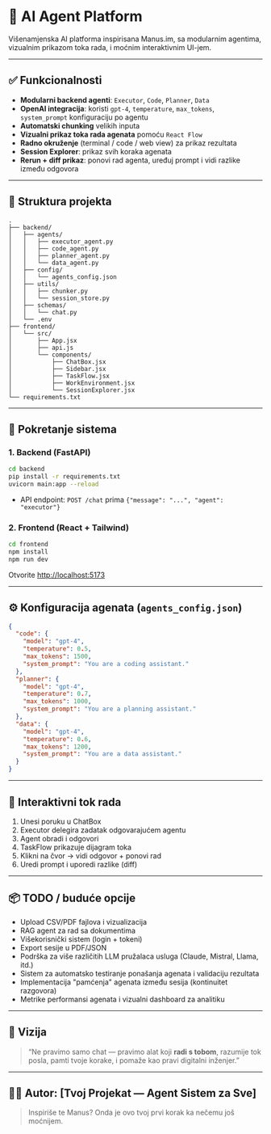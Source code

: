 # 🧠 AI Agent Platform

Višenamjenska AI platforma inspirisana Manus.im, sa modularnim agentima, vizualnim prikazom toka rada, i moćnim interaktivnim UI-jem.

---

## ✅ Funkcionalnosti

- **Modularni backend agenti**: `Executor`, `Code`, `Planner`, `Data`
- **OpenAI integracija**: koristi `gpt-4`, `temperature`, `max_tokens`, `system_prompt` konfiguraciju po agentu
- **Automatski chunking** velikih inputa
- **Vizualni prikaz toka rada agenata** pomoću `React Flow`
- **Radno okruženje** (terminal / code / web view) za prikaz rezultata
- **Session Explorer**: prikaz svih koraka agenata
- **Rerun + diff prikaz**: ponovi rad agenta, uređuj prompt i vidi razlike između odgovora

---

## 📁 Struktura projekta

```
.
├── backend/
│   ├── agents/
│   │   ├── executor_agent.py
│   │   ├── code_agent.py
│   │   ├── planner_agent.py
│   │   └── data_agent.py
│   ├── config/
│   │   └── agents_config.json
│   ├── utils/
│   │   ├── chunker.py
│   │   └── session_store.py
│   ├── schemas/
│   │   └── chat.py
│   └── .env
├── frontend/
│   └── src/
│       ├── App.jsx
│       ├── api.js
│       └── components/
│           ├── ChatBox.jsx
│           ├── Sidebar.jsx
│           ├── TaskFlow.jsx
│           ├── WorkEnvironment.jsx
│           └── SessionExplorer.jsx
└── requirements.txt
```

---

## 🚀 Pokretanje sistema

### 1. Backend (FastAPI)

```bash
cd backend
pip install -r requirements.txt
uvicorn main:app --reload
```

- API endpoint: `POST /chat` prima `{"message": "...", "agent": "executor"}`

### 2. Frontend (React + Tailwind)

```bash
cd frontend
npm install
npm run dev
```

Otvorite [http://localhost:5173](http://localhost:5173)

---

## ⚙️ Konfiguracija agenata (`agents_config.json`)

```json
{
  "code": {
    "model": "gpt-4",
    "temperature": 0.5,
    "max_tokens": 1500,
    "system_prompt": "You are a coding assistant."
  },
  "planner": {
    "model": "gpt-4",
    "temperature": 0.7,
    "max_tokens": 1000,
    "system_prompt": "You are a planning assistant."
  },
  "data": {
    "model": "gpt-4",
    "temperature": 0.6,
    "max_tokens": 1200,
    "system_prompt": "You are a data assistant."
  }
}
```

---

## 🔁 Interaktivni tok rada

1. Unesi poruku u ChatBox
2. Executor delegira zadatak odgovarajućem agentu
3. Agent obradi i odgovori
4. TaskFlow prikazuje dijagram toka
5. Klikni na čvor → vidi odgovor + ponovi rad
6. Uredi prompt i uporedi razlike (diff)

---

## 📦 TODO / buduće opcije

- Upload CSV/PDF fajlova i vizualizacija
- RAG agent za rad sa dokumentima
- Višekorisnički sistem (login + tokeni)
- Export sesije u PDF/JSON
- Podrška za više različitih LLM pružalaca usluga (Claude, Mistral, Llama, itd.)
- Sistem za automatsko testiranje ponašanja agenata i validaciju rezultata
- Implementacija "pamćenja" agenata između sesija (kontinuitet razgovora)
- Metrike performansi agenata i vizualni dashboard za analitiku

---

## 🧠 Vizija

> “Ne pravimo samo chat — pravimo alat koji **radi s tobom**, razumije tok posla, pamti tvoje korake, i pomaže kao pravi digitalni inženjer.”

---

## 🧑‍💻 Autor: [Tvoj Projekat — Agent Sistem za Sve]

> Inspiriše te Manus? Onda je ovo tvoj prvi korak ka nečemu još moćnijem.